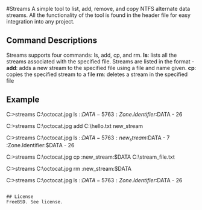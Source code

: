 #Streams
A simple tool to list, add, remove, and copy NTFS alternate data streams. All the functionality of the tool is found in the header file for easy integration into any project.

## Command Descriptions
Streams supports four commands: ls, add, cp, and rm.
**ls**: lists all the streams associated with the specified file. Streams are listed in the format <name> - <size>
**add**: adds a new stream to the specified file using a file and name given.
**cp**: copies the specified stream to a file
**rm**: deletes a stream in the specified file

## Example
C:\>streams C:\octocat.jpg ls
::$DATA - 5763
:Zone.Identifier:$DATA - 26

C:\>streams C:\octocat.jpg add C:\hello.txt new_stream

C:\>streams C:\octocat.jpg ls
::$DATA - 5763
:new_stream:$DATA - 7
:Zone.Identifier:$DATA - 26

C:\>streams C:\octocat.jpg cp :new_stream:$DATA C:\stream_file.txt

C:\>streams C:\octocat.jpg rm :new_stream:$DATA

C:\>streams C:\octocat.jpg ls
::$DATA - 5763
:Zone.Identifier:$DATA - 26
```

## License
FreeBSD. See license.